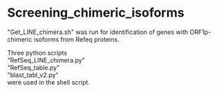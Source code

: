 # Screening_chimeric_isoforms
"Get_LINE_chimera.sh" was run for identification of genes with ORF1p-chimeric isoforms from Refeq proteins. 

Three python scripts  
"RefSeq_LINE_chimera.py"   
"RefSeq_table.py"  
"blast_tabl_v2.py"  
were used in the shell script.
